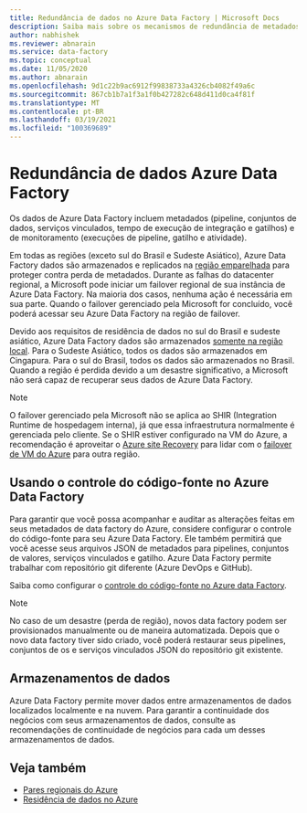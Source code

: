 ```yaml
---
title: Redundância de dados no Azure Data Factory | Microsoft Docs
description: Saiba mais sobre os mecanismos de redundância de metadados no Azure Data Factory
author: nabhishek
ms.reviewer: abnarain
ms.service: data-factory
ms.topic: conceptual
ms.date: 11/05/2020
ms.author: abnarain
ms.openlocfilehash: 9d1c22b9ac6912f99838733a4326cb4082f49a6c
ms.sourcegitcommit: 867cb1b7a1f3a1f0b427282c648d411d0ca4f81f
ms.translationtype: MT
ms.contentlocale: pt-BR
ms.lasthandoff: 03/19/2021
ms.locfileid: "100369689"
---
```

# <a name="azure-data-factory-data-redundancy"></a>**Redundância de dados Azure Data Factory**

Os dados de Azure Data Factory incluem metadados (pipeline, conjuntos de dados, serviços vinculados, tempo de execução de integração e gatilhos) e de monitoramento (execuções de pipeline, gatilho e atividade). 

Em todas as regiões (exceto sul do Brasil e Sudeste Asiático), Azure Data Factory dados são armazenados e replicados na [região emparelhada](../best-practices-availability-paired-regions.md#azure-regional-pairs) para proteger contra perda de metadados. Durante as falhas do datacenter regional, a Microsoft pode iniciar um failover regional de sua instância de Azure Data Factory. Na maioria dos casos, nenhuma ação é necessária em sua parte. Quando o failover gerenciado pela Microsoft for concluído, você poderá acessar seu Azure Data Factory na região de failover. 

Devido aos requisitos de residência de dados no sul do Brasil e sudeste asiático, Azure Data Factory dados são armazenados [somente na região local](../storage/common/storage-redundancy.md#locally-redundant-storage). Para o Sudeste Asiático, todos os dados são armazenados em Cingapura. Para o sul do Brasil, todos os dados são armazenados no Brasil. Quando a região é perdida devido a um desastre significativo, a Microsoft não será capaz de recuperar seus dados de Azure Data Factory.  

> [!NOTE]
> O failover gerenciado pela Microsoft não se aplica ao SHIR (Integration Runtime de hospedagem interna), já que essa infraestrutura normalmente é gerenciada pelo cliente. Se o SHIR estiver configurado na VM do Azure, a recomendação é aproveitar o [Azure site Recovery](../site-recovery/site-recovery-overview.md) para lidar com o [failover de VM do Azure](../site-recovery/azure-to-azure-architecture.md) para outra região.



## <a name="using-source-control-in-azure-data-factory"></a>**Usando o controle do código-fonte no Azure Data Factory**

Para garantir que você possa acompanhar e auditar as alterações feitas em seus metadados de data factory do Azure, considere configurar o controle do código-fonte para seu Azure Data Factory. Ele também permitirá que você acesse seus arquivos JSON de metadados para pipelines, conjuntos de valores, serviços vinculados e gatilho. Azure Data Factory permite trabalhar com repositório git diferente (Azure DevOps e GitHub). 

 Saiba como configurar o [controle do código-fonte no Azure data Factory](./source-control.md). 

> [!NOTE]
> No caso de um desastre (perda de região), novos data factory podem ser provisionados manualmente ou de maneira automatizada. Depois que o novo data factory tiver sido criado, você poderá restaurar seus pipelines, conjuntos de os e serviços vinculados JSON do repositório git existente. 



## <a name="data-stores"></a>**Armazenamentos de dados**

Azure Data Factory permite mover dados entre armazenamentos de dados localizados localmente e na nuvem. Para garantir a continuidade dos negócios com seus armazenamentos de dados, consulte as recomendações de continuidade de negócios para cada um desses armazenamentos de dados. 

 

## <a name="see-also"></a>Veja também

- [Pares regionais do Azure](../best-practices-availability-paired-regions.md)
- [Residência de dados no Azure](https://azure.microsoft.com/global-infrastructure/data-residency/)
